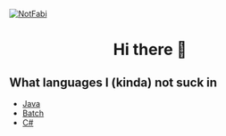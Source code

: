 [![NotFabi](https://readme-typing-svg.herokuapp.com?size=60&color=ff0d59&vCenter=true&height=100&lines=NotFabi)](https://www.youtube.com/watch?v=dQw4w9WgXcQ)

<h1 align="center">Hi there 👋</h1>

## What languages I (kinda) not suck in
- [Java](https://www.oracle.com/java/technologies/)
- [Batch](https://en.wikibooks.org/wiki/Windows_Batch_Scripting)
- [C#](https://en.wikipedia.org/wiki/C_Sharp_(programming_language))
